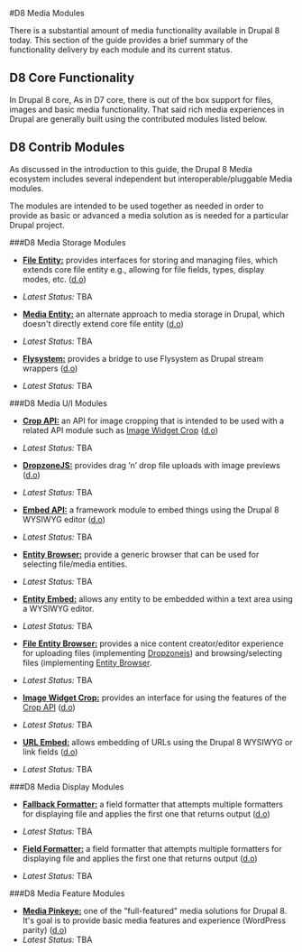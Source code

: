 #D8 Media Modules

There is a substantial amount of media functionality available in Drupal 8 today. This section of the guide provides a brief summary of the functionality delivery by each module and its current status.

## D8 Core Functionality

In Drupal 8 core, As in D7 core, there is out of the box support for files, images and basic media functionality. That said rich media experiences in Drupal are generally built using the contributed modules listed below.


## D8 Contrib  Modules 

As discussed in the introduction to this guide, the Drupal 8 Media ecosystem includes several independent but interoperable/pluggable Media modules.

The modules are intended to be used together as needed in order to provide as basic or advanced a media solution as is needed for a particular Drupal project.


###D8 Media Storage Modules

* [**File Entity:**](modules/file_entity/intro.md) provides interfaces for storing and managing files, which extends core file entity e.g., allowing for file fields, types, display modes, etc. ([d.o](https://github.com/drupal-media/file_entity))
 * *Latest Status:* TBA


* [**Media Entity:**](modules/media_entity/intro.md) an alternate approach to media storage in Drupal, which doesn't directly extend core file entity ([d.o](https://www.drupal.org/project/media_entity))
 * *Latest Status:* TBA


* [**Flysystem:**](modules/flysystem/intro.md) provides a bridge to use Flysystem as Drupal stream wrappers ([d.o](https://www.drupal.org/project/flysystem))
 * *Latest Status:* TBA


###D8 Media U/I Modules

* [**Crop API:**](modules/crop/intro.md) an API for image cropping that is intended to be used with a related API module such as [Image Widget Crop]( https://www.drupal.org/sandbox/woprrr/2571403) ([d.o](https://www.drupal.org/project/crop))
 * *Latest Status:* TBA


* [**DropzoneJS:**](modules/dropzonejs/intro.md) provides drag ’n’ drop file uploads with image previews ([d.o](https://www.drupal.org/project/dropzonejs))
 * *Latest Status:* TBA


* [**Embed API:**](modules/embed/intro.md) a framework module to embed things using the Drupal 8 WYSIWYG editor ([d.o](https://www.drupal.org/project/dropzonejs))
 * *Latest Status:* TBA


* [**Entity Browser:**](modules/entity_browser/intro.md) provide a generic browser that can be used for selecting file/media entities.
 * *Latest Status:* TBA


* [**Entity Embed:**](modules/entity_embed/intro.md) allows any entity to be embedded within a text area using a WYSIWYG editor.
 * *Latest Status:* TBA


* [**File Entity Browser:**](modules/file_browser/intro.md) provides a nice content creator/editor experience for uploading files (implementing [Dropzonejs](https://www.drupal.org/project/dropzonejs)) and browsing/selecting files (implementing [Entity Browser](modules/entity_browser/intro.md).
 * *Latest Status:* TBA


* [**Image Widget Crop:**](modules/image_widget_crop/intro.md) provides an interface for using the features of the [Crop API](https://www.drupal.org/project/crop) ([d.o](https://www.drupal.org/sandbox/woprrr/2571403))
 * *Latest Status:* TBA


* [**URL Embed:**](modules/url_embed/intro.md) allows embedding of URLs using the Drupal 8 WYSIWYG or link fields ([d.o](https://www.drupal.org/project/url_embed))
 * *Latest Status:* TBA


###D8 Media Display Modules

* [**Fallback Formatter:**](modules/fallback_formatter/intro.md) a field formatter that attempts multiple formatters for displaying file and applies the first one that returns output ([d.o](https://www.drupal.org/project/fallback_formatter))
 * *Latest Status:* TBA

 
* [**Field Formatter:**](modules/field_formatter/intro.md) a field formatter that attempts multiple formatters for displaying file and applies the first one that returns output ([d.o](https://www.drupal.org/project/field_formatter))
 * *Latest Status:* TBA


###D8 Media Feature Modules

* [**Media Pinkeye:**](modules/media_pinkeye/intro.md) one of the "full-featured" media solutions for Drupal 8. It's goal is to provide basic media features and experience (WordPress parity) ([d.o](https://www.drupal.org/project/media_pinkeye))
 * *Latest Status:* TBA
 
 
 
 